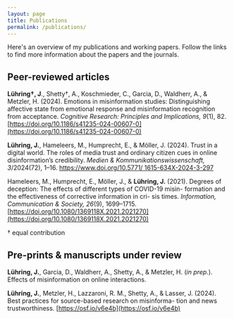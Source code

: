 ```yaml
---
layout: page
title: Publications
permalink: /publications/
---
```


Here's an overview of my publications and working papers. Follow the links to find more information about the papers and the journals.


## Peer-reviewed articles

**Lühring†, J**., Shetty†, A., Koschmieder, C., Garcia, D., Waldherr, A., & Metzler, H. (2024). Emotions in misinformation studies: Distinguishing affective state from emotional response and misinformation recognition from acceptance. *Cognitive Research: Principles and Implications, 9*(1), 82. [https://doi.org/10.1186/s41235-024-00607-0](https://doi.org/10.1186/s41235-024-00607-0)

**Lühring, J.**, Hameleers, M., Humprecht, E., & Möller, J. (2024). Trust in a digital world. The roles of media trust and ordinary citizen cues in online disinformation’s credibility. *Medien & Kommunikationswissenschaft, 3*/2024(72), 1–16. [https://www.doi.org/10.5771/ 1615-634X-2024-3-297](https://www.doi.org/10.5771/1615-634X-2024-3-297)

Hameleers, M., Humprecht, E., Möller, J., & **Lühring, J.** (2021). Degrees of deception: The effects of different types of COVID-19 misin- formation and the effectiveness of corrective information in cri- sis times. *Information, Communication & Society, 26*(9), 1699–1715. [https://doi.org/10.1080/1369118X.2021.2021270](https://doi.org/10.1080/1369118X.2021.2021270)


† equal contribution

## Pre-prints & manuscripts under review

**Lühring, J.**, Garcia, D., Waldherr, A., Shetty, A., & Metzler, H. (*in prep.*). Effects of misinformation on online interactions. 

**Lühring, J.**, Metzler, H., Lazzaroni, R. M., Shetty, A., & Lasser, J. (2024). Best practices for source-based research on misinforma- tion and news trustworthiness. [https://osf.io/v6e4b](https://osf.io/v6e4b)
